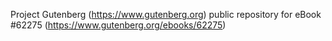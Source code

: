 Project Gutenberg (https://www.gutenberg.org) public repository for eBook #62275 (https://www.gutenberg.org/ebooks/62275)

